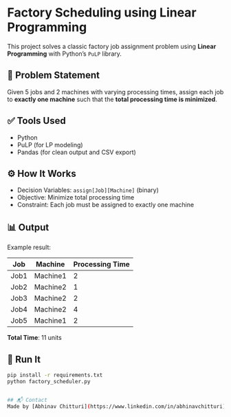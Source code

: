 # Factory Scheduling using Linear Programming

This project solves a classic factory job assignment problem using **Linear Programming** with Python’s `PuLP` library.

## 🧩 Problem Statement

Given 5 jobs and 2 machines with varying processing times, assign each job to **exactly one machine** such that the **total processing time is minimized**.

## ✅ Tools Used
- Python
- PuLP (for LP modeling)
- Pandas (for clean output and CSV export)

## ⚙️ How It Works
- Decision Variables: `assign[Job][Machine]` (binary)
- Objective: Minimize total processing time
- Constraint: Each job must be assigned to exactly one machine

## 📊 Output

Example result:

| Job  | Machine   | Processing Time |
|------|-----------|-----------------|
| Job1 | Machine1  | 2               |
| Job2 | Machine2  | 1               |
| Job3 | Machine2  | 2               |
| Job4 | Machine2  | 4               |
| Job5 | Machine1  | 2               |

**Total Time**: 11 units

## 📁 Run It
```bash
pip install -r requirements.txt
python factory_scheduler.py


## 📬 Contact
Made by [Abhinav Chitturi](https://www.linkedin.com/in/abhinavchitturi) – feel free to connect!

